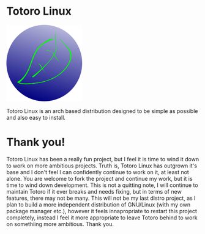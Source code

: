 
# Totoro Linux
<img src="https://raw.githubusercontent.com/nowcat123/toroto-linux/master/toroto.png" height=200>

Totoro Linux is an arch based distribution designed to be simple as possible and also easy to install.

# Thank you!

Totoro Linux has been a really fun project, but I feel it is time to wind it down to work on more ambitious projects. Truth is, Totoro Linux has outgrown it's base and I don't feel I can confidently continue to work on it, at least not alone. You are welcome to fork the project and continue my work, but it is time to wind down development. This is not a quitting note, I will continue to maintain Totoro if it ever breaks and needs fixing, but in terms of new features, there may not be many. This will not be my last distro project, as I plan to build a more independent distribution of GNU/Linux (with my own package manager etc.), however it feels innapropriate to restart this project completely, instead I feel it more appropriate to leave Totoro behind to work on somethiing more ambitious. Thank you.
